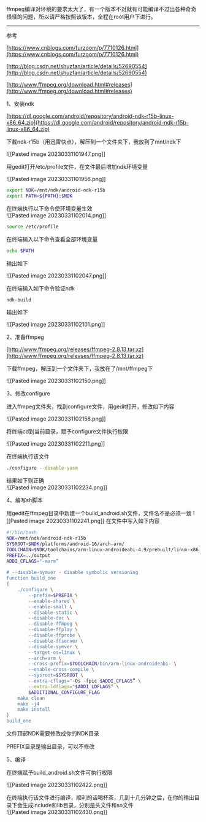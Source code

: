 ffmpeg编译对环境的要求太大了，有一个版本不对就有可能编译不过出各种奇奇怪怪的问题，所以请严格按照该版本，全程在root用户下进行。

---

参考

[https://www.cnblogs.com/furzoom/p/7710126.html](https://www.cnblogs.com/furzoom/p/7710126.html)  

[http://blog.csdn.net/shuzfan/article/details/52690554](http://blog.csdn.net/shuzfan/article/details/52690554)  

[http://www.ffmpeg.org/download.html#releases](http://www.ffmpeg.org/download.html#releases)  

1、安装ndk

[https://dl.google.com/android/repository/android-ndk-r15b-linux-x86_64.zip](https://dl.google.com/android/repository/android-ndk-r15b-linux-x86_64.zip)

下载ndk-r15b（用迅雷快点），解压到一个文件夹下，我放到了mnt/ndk下  

![[Pasted image 20230331101947.png]]

用gedit打开/etc/profile文件，在文件最后增加ndk环境变量  

![[Pasted image 20230331101956.png]]
```bash
export NDK=/mnt/ndk/android-ndk-r15b
export PATH=${PATH}:$NDK
```

在终端执行以下命令使环境变量生效  
![[Pasted image 20230331102014.png]]
```bash
source /etc/profile
```

在终端输入以下命令查看全部环境变量  
```bash
echo $PATH
```

输出如下  

![[Pasted image 20230331102047.png]]

在终端输入如下命令验证ndk  
```bash
ndk-build
```

输出如下  

![[Pasted image 20230331102101.png]]

2、准备ffmpeg  

[http://www.ffmpeg.org/releases/ffmpeg-2.8.13.tar.xz](http://www.ffmpeg.org/releases/ffmpeg-2.8.13.tar.xz)  

下载ffmpeg，解压到一个文件夹下，我放在了/mnt/ffmpeg下  

![[Pasted image 20230331102150.png]]

3、修改configure

进入ffmpeg文件夹，找到configure文件，用gedit打开，修改如下内容  

![[Pasted image 20230331102158.png]]

将终端cd到当前目录，赋予configure文件执行权限  

![[Pasted image 20230331102211.png]]

在终端执行该文件  
```bash
./configure --disable-yasm
```

结果如下则正确  
![[Pasted image 20230331102234.png]]

4、编写sh脚本

用gedit在ffmpeg目录中新建一个build_android.sh文件，文件名不是必须一致
![[Pasted image 20230331102241.png]]
在文件中写入如下内容  
```bash
#!/bin/bash
NDK=/mnt/ndk/android-ndk-r15b
SYSROOT=$NDK/platforms/android-16/arch-arm/
TOOLCHAIN=$NDK/toolchains/arm-linux-androideabi-4.9/prebuilt/linux-x86_64
PREFIX=../output
ADDI_CFLAGS="-marm”
  
# --disable-symver - disable symbolic versioning
function build_one
{
	./configure \
		--prefix=$PREFIX \
		--enable-shared \
		--enable-small \
		--disable-static \
		--disable-doc \
		--disable-ffmpeg \
		--disable-ffplay \
		--disable-ffprobe \
		--disable-ffserver \
		--disable-symver \
		--target-os=linux \
		--arch=arm \
		--cross-prefix=$TOOLCHAIN/bin/arm-linux-androideabi- \
		--enable-cross-compile \
		--sysroot=$SYSROOT \
		--extra-cflags="-Os -fpic $ADDI_CFLAGS” \
		--extra-ldflags="$ADDI_LDFLAGS” \
		$ADDITIONAL_CONFIGURE_FLAG
	make clean
	make -j4
	make install
}
build_one
```

文件顶部NDK需要修改成你的NDK目录  

PREFIX目录是输出目录，可以不修改  

5、编译

在终端赋予build_android.sh文件可执行权限

![[Pasted image 20230331102422.png]]

在终端执行该文件进行编译，顺利的话喝杯茶，几到十几分钟之后，在你的输出目录下会生成include和lib目录，分别是头文件和so文件  
![[Pasted image 20230331102430.png]]